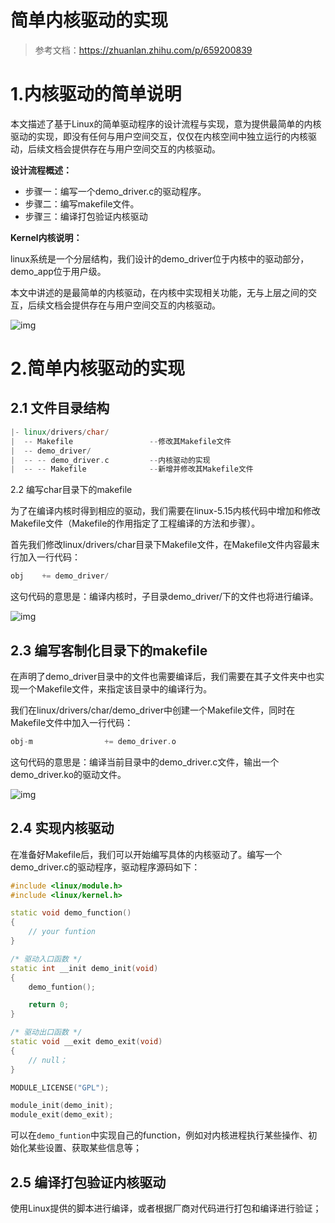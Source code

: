 # 简单内核驱动的实现

> 参考文档：https://zhuanlan.zhihu.com/p/659200839

# 1.内核驱动的简单说明

本文描述了基于Linux的简单驱动程序的设计流程与实现，意为提供最简单的内核驱动的实现，即没有任何与用户空间交互，仅仅在内核空间中独立运行的内核驱动，后续文档会提供存在与用户空间交互的内核驱动。

**设计流程概述：**

- 步骤一：编写一个demo_driver.c的驱动程序。
- 步骤二：编写makefile文件。
- 步骤三：编译打包验证内核驱动

**Kernel内核说明：**

linux系统是一个分层结构，我们设计的demo_driver位于内核中的驱动部分，demo_app位于用户级。

本文中讲述的是最简单的内核驱动，在内核中实现相关功能，无与上层之间的交互，后续文档会提供存在与用户空间交互的内核驱动。

![img](https://p2onpu7kg4.feishu.cn/space/api/box/stream/download/asynccode/?code=Yjk1ZmRkOTQ3YWQxZmEzODRiYWIyZWJkZmM4OTQ1MmFfWk1mNzl5MXFGeVJvYWx2Qm1DeWRMRFFRQVA0SWRFQ2xfVG9rZW46QUZiR2I3MU1Zb0h5SWJ4RDJJM2Nzd3Fzbk5jXzE3MDQ5Nzk3NTA6MTcwNDk4MzM1MF9WNA)

# 2.简单内核驱动的实现

## 2.1 文件目录结构

```C++
|- linux/drivers/char/
|  -- Makefile                 --修改其Makefile文件
|  -- demo_driver/
|  -- -- demo_driver.c         --内核驱动的实现
|  -- -- Makefile              --新增并修改其Makefile文件
```

2.2 编写char目录下的makefile

为了在编译内核时得到相应的驱动，我们需要在linux-5.15内核代码中增加和修改Makefile文件（Makefile的作用指定了工程编译的方法和步骤）。

首先我们修改linux/drivers/char目录下Makefile文件，在Makefile文件内容最末行加入一行代码：

```C++
obj    += demo_driver/
```

这句代码的意思是：编译内核时，子目录demo_driver/下的文件也将进行编译。

![img](https://p2onpu7kg4.feishu.cn/space/api/box/stream/download/asynccode/?code=MGFmNmVlMTQ3MmIyNjBjYzZlMmExOThjYTEzMDliNTZfbXBydDZ2VnpnWnpkVFhQOEpDTEEyczlCZGJPTVN4SjBfVG9rZW46U0N5SWJXa3NBb0hXbWV4TVd2WGNWZ2ltbllmXzE3MDQ5Nzk3NTA6MTcwNDk4MzM1MF9WNA)

## 2.3 编写客制化目录下的makefile

在声明了demo_driver目录中的文件也需要编译后，我们需要在其子文件夹中也实现一个Makefile文件，来指定该目录中的编译行为。

我们在linux/drivers/char/demo_driver中创建一个Makefile文件，同时在Makefile文件中加入一行代码：

```C++
obj-m                += demo_driver.o
```

这句代码的意思是：编译当前目录中的demo_driver.c文件，输出一个demo_driver.ko的驱动文件。

![img](https://p2onpu7kg4.feishu.cn/space/api/box/stream/download/asynccode/?code=YjdhNmY3MzgwYjdiYmVjYzU1YmVlMzcxYTIzMmNkN2ZfZFJZdjVhQ3FORGZOazlSbGxPcDJKUlM1V0k3a2dQa0RfVG9rZW46V2NMU2J4d0xKb3BIYnN4SnhXTWM0WUpabnNmXzE3MDQ5Nzk3NTA6MTcwNDk4MzM1MF9WNA)

## 2.4 实现内核驱动

在准备好Makefile后，我们可以开始编写具体的内核驱动了。编写一个demo_driver.c的驱动程序，驱动程序源码如下：

```C++
#include <linux/module.h>
#include <linux/kernel.h>

static void demo_function()
{
    // your funtion
}

/* 驱动入口函数 */
static int __init demo_init(void)
{
    demo_funtion();

    return 0;
}

/* 驱动出口函数 */
static void __exit demo_exit(void)
{
    // null；
}

MODULE_LICENSE("GPL");

module_init(demo_init);
module_exit(demo_exit);
```

可以在``demo_funtion``中实现自己的function，例如对内核进程执行某些操作、初始化某些设置、获取某些信息等；

## 2.5 编译打包验证内核驱动

使用Linux提供的脚本进行编译，或者根据厂商对代码进行打包和编译进行验证；